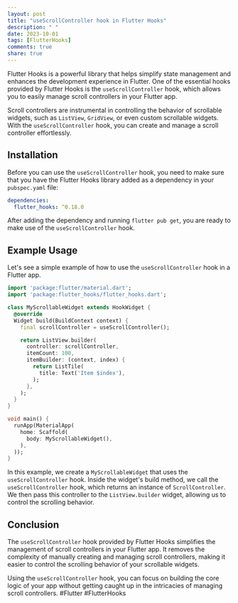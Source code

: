 ```yaml
---
layout: post
title: "useScrollController hook in Flutter Hooks"
description: " "
date: 2023-10-01
tags: [FlutterHooks]
comments: true
share: true
---
```


Flutter Hooks is a powerful library that helps simplify state management and enhances the development experience in Flutter. One of the essential hooks provided by Flutter Hooks is the `useScrollController` hook, which allows you to easily manage scroll controllers in your Flutter app.

Scroll controllers are instrumental in controlling the behavior of scrollable widgets, such as `ListView`, `GridView`, or even custom scrollable widgets. With the `useScrollController` hook, you can create and manage a scroll controller effortlessly.

## Installation

Before you can use the `useScrollController` hook, you need to make sure that you have the Flutter Hooks library added as a dependency in your `pubspec.yaml` file:

```yaml
dependencies:
  flutter_hooks: ^0.18.0
```

After adding the dependency and running `flutter pub get`, you are ready to make use of the `useScrollController` hook.

## Example Usage

Let's see a simple example of how to use the `useScrollController` hook in a Flutter app.

```dart
import 'package:flutter/material.dart';
import 'package:flutter_hooks/flutter_hooks.dart';

class MyScrollableWidget extends HookWidget {
  @override
  Widget build(BuildContext context) {
    final scrollController = useScrollController();

    return ListView.builder(
      controller: scrollController,
      itemCount: 100,
      itemBuilder: (context, index) {
        return ListTile(
          title: Text('Item $index'),
        );
      },
    );
  }
}

void main() {
  runApp(MaterialApp(
    home: Scaffold(
      body: MyScrollableWidget(),
    ),
  ));
}
```

In this example, we create a `MyScrollableWidget` that uses the `useScrollController` hook. Inside the widget's build method, we call the `useScrollController` hook, which returns an instance of `ScrollController`. We then pass this controller to the `ListView.builder` widget, allowing us to control the scrolling behavior.

## Conclusion

The `useScrollController` hook provided by Flutter Hooks simplifies the management of scroll controllers in your Flutter app. It removes the complexity of manually creating and managing scroll controllers, making it easier to control the scrolling behavior of your scrollable widgets.

Using the `useScrollController` hook, you can focus on building the core logic of your app without getting caught up in the intricacies of managing scroll controllers. #Flutter #FlutterHooks